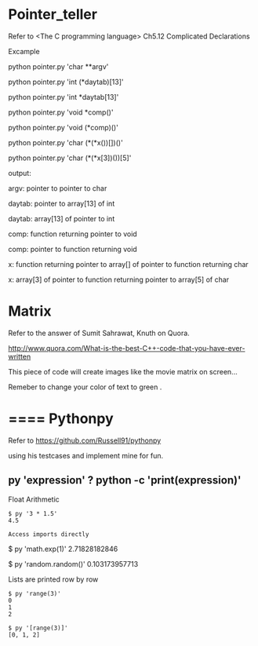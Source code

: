 Pointer_teller
====

Refer to \<The C programming language> Ch5.12 Complicated Declarations

Excample

python pointer.py 'char **argv'

python pointer.py 'int (*daytab)[13]'

python pointer.py 'int *daytab[13]'

python pointer.py 'void *comp()'

python pointer.py 'void (*comp)()'

python pointer.py 'char (*(*x())[])()'

python pointer.py 'char (*(*x[3])())[5]'

output:

argv: pointer to pointer to char

daytab: pointer to array[13] of int

daytab: array[13] of pointer to int

comp: function returning pointer to void

comp: pointer to function returning void

x: function returning pointer to array[] of pointer to function returning char

x: array[3] of pointer to function returning pointer to array[5] of char

Matrix
====

Refer to the answer of Sumit Sahrawat, Knuth on Quora.

http://www.quora.com/What-is-the-best-C++-code-that-you-have-ever-written

This piece of code will create images like the movie matrix on screen...

Remeber to change your color of text to green .


====
Pythonpy
====

Refer to https://github.com/Russell91/pythonpy

using his testcases and implement mine for fun.

py 'expression' ? python -c 'print(expression)'
-----------------------------------------------

Float Arithmetic
~~~~~~~~~~~~~~~~
$ py '3 * 1.5' 
4.5

Access imports directly
~~~~~~~~~~~~~~~~~~~~~~~~~~~~~~
$ py 'math.exp(1)'
2.71828182846

$ py 'random.random()'
0.103173957713
  
Lists are printed row by row
~~~~~~~~~~~~~~~~~~~~~~~~~~~~
$ py 'range(3)'
0
1
2

$ py '[range(3)]'
[0, 1, 2]

